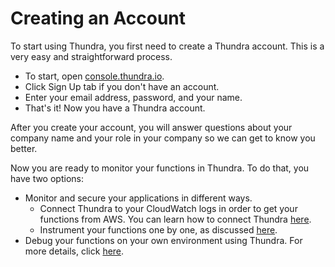 # Creating an Account

To start using Thundra, you first need to create a Thundra account. This is a very easy and straightforward process.

* To start, open [console.thundra.io](https://console.thundra.io/landing).
* Click Sign Up tab if you don't have an account.
* Enter your email address, password, and your name.
* That's it! Now you have a Thundra account.

After you create your account, you will answer questions about your company name and your role in your company so we can get to know you better.

Now you are ready to monitor your functions in Thundra. To do that, you have two options:

* Monitor and secure your applications in different ways.
  * Connect Thundra to your CloudWatch logs in order to get your functions from AWS. You can learn how to connect Thundra [here](connect-thundra.md).
  * Instrument your functions one by one, as discussed [here](instrument-to-achieve-deeper-level-of-visibility.md).
* Debug your functions on your own environment using Thundra. For more details, click [here](thundra-debugger.md).

